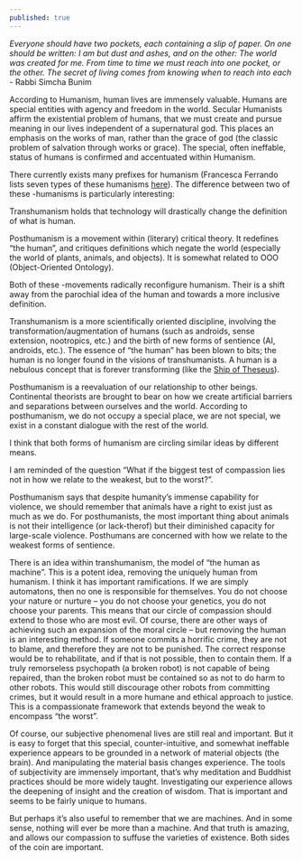 ```yaml
---
published: true
---
```

_Everyone should have two pockets, each containing a slip of paper. On one should be written: I am but dust and ashes, and on the other: The world was created for me. From time to time we must reach into one pocket, or the other. The secret of living comes from knowing when to reach into each_ - Rabbi Simcha Bunim

According to Humanism, human lives are immensely valuable. Humans are special entities with agency and freedom in the world. Secular Humanists affirm the existential problem of humans, that we must create and pursue meaning in our lives independent of a supernatural god. This places an emphasis on the works of man, rather than the grace of god (the classic problem of salvation through works or grace). The special, often ineffable, status of humans is confirmed and accentuated within Humanism.

There currently exists many prefixes for humanism (Francesca Ferrando lists seven types of these humanisms [here](https://en.wikipedia.org/wiki/Posthumanism)). The difference between two of these -humanisms is particularly interesting:

Transhumanism holds that technology will drastically change the definition of what is human.

Posthumanism is a movement within (literary) critical theory. It redefines “the human”, and critiques  definitions which negate the world (especially the world of plants, animals, and objects). It is somewhat related to OOO (Object-Oriented Ontology).

Both of these -movements radically reconfigure humanism. Their is a shift away from the parochial idea of the human and towards a more inclusive definition.

Transhumanism is a more scientifically oriented discipline, involving the transformation/augmentation of humans (such as androids, sense extension, nootropics, etc.) and the birth of new forms of sentience (AI, androids, etc.). The essence of “the human” has been blown to bits; the human is no longer found in the visions of transhumanists. A human is a nebulous concept that is forever transforming (like the [Ship of Theseus](https://en.wikipedia.org/wiki/Ship_of_Theseus)).

Posthumanism is a reevaluation of our relationship to other beings. Continental theorists are brought to bear on how we create artificial barriers and separations between ourselves and the world. According to posthumanism, we do not occupy a special place, we are not special, we exist in a constant dialogue with the rest of the world.

I think that both forms of humanism are circling similar ideas by different means.

I am reminded of the question “What if the biggest test of compassion lies not in how we relate to the weakest, but to the worst?”. 

Posthumanism says that despite humanity’s immense capability for violence, we should remember that animals have a right to exist just as much as we do. For posthumanists, the most important thing about animals is not their intelligence (or lack-therof) but their diminished capacity for large-scale violence. Posthumans are concerned with how we relate to the weakest forms of sentience.

There is an idea within transhumanism, the model of “the human as machine”. This is a potent idea, removing the uniquely human from humanism. I think it has important ramifications. If we are simply automatons, then no one is responsible for themselves. You do not choose your nature or nurture – you do not choose your genetics, you do not choose your parents. This means that our circle of compassion should extend to those who are most evil.  Of course, there are other ways of achieving such an expansion of the moral circle – but removing the human is an interesting method. If someone commits a horrific crime, they are not to blame, and therefore they are not to be punished. The correct response would be to rehabilitate, and if that is not possible, then to contain them. If a truly remorseless psychopath (a broken robot) is not capable of being repaired, than the broken robot must be contained so as not to do harm to other robots. This would still discourage other robots from committing crimes, but it would result in a more humane and ethical approach to justice. This is a compassionate framework that extends beyond the weak to encompass “the worst”.

Of course, our subjective phenomenal lives are still real and important. But it is easy to forget that this special, counter-intuitive, and somewhat ineffable experience appears to be grounded in a network of material objects (the brain). And manipulating the material basis changes experience. The tools of subjectivity are immensely important, that’s why meditation and Buddhist practices should be more widely taught. Investigating our experience allows the deepening of insight and the creation of wisdom. That is important and seems to be fairly unique to humans.

But perhaps it’s also useful to remember that we are machines. And in some sense, nothing will ever be more than a machine. And that truth is amazing, and allows our compassion to suffuse the varieties of existence. Both sides of the coin are important.